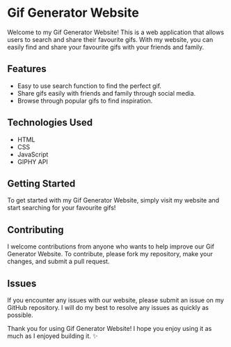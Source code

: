 # Gif Generator Website

Welcome to my Gif Generator Website! This is a web application that allows users to search and share their favourite gifs. With my website, you can easily find and share your favourite gifs with your friends and family.

## Features

- Easy to use search function to find the perfect gif.
- Share gifs easily with friends and family through social media.
- Browse through popular gifs to find inspiration.


## Technologies Used

- HTML
- CSS
- JavaScript
- GIPHY API

## Getting Started

To get started with my Gif Generator Website, simply visit my website and start searching for your favourite gifs!

## Contributing

I welcome contributions from anyone who wants to help improve our Gif Generator Website. To contribute, please fork my repository, make your changes, and submit a pull request.

## Issues

If you encounter any issues with our website, please submit an issue on my GitHub repository. I will do my best to resolve any issues as quickly as possible.

Thank you for using Gif Generator Website! I hope you enjoy using it as much as I enjoyed building it. ✨
